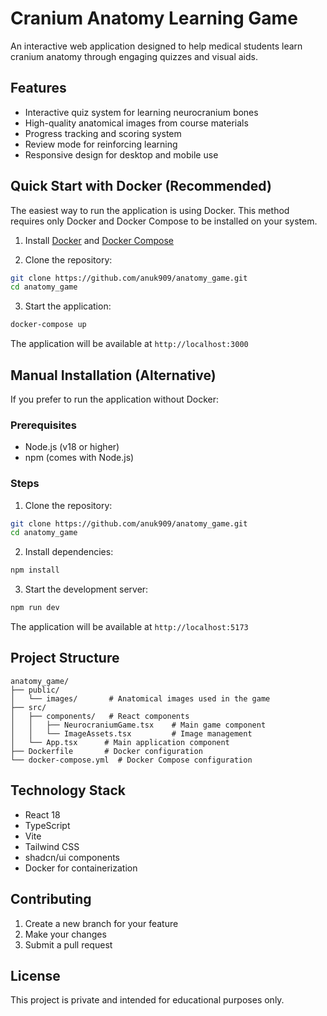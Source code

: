 # Cranium Anatomy Learning Game

An interactive web application designed to help medical students learn cranium anatomy through engaging quizzes and visual aids.

## Features

- Interactive quiz system for learning neurocranium bones
- High-quality anatomical images from course materials
- Progress tracking and scoring system
- Review mode for reinforcing learning
- Responsive design for desktop and mobile use

## Quick Start with Docker (Recommended)

The easiest way to run the application is using Docker. This method requires only Docker and Docker Compose to be installed on your system.

1. Install [Docker](https://docs.docker.com/get-docker/) and [Docker Compose](https://docs.docker.com/compose/install/)

2. Clone the repository:
```bash
git clone https://github.com/anuk909/anatomy_game.git
cd anatomy_game
```

3. Start the application:
```bash
docker-compose up
```

The application will be available at `http://localhost:3000`

## Manual Installation (Alternative)

If you prefer to run the application without Docker:

### Prerequisites
- Node.js (v18 or higher)
- npm (comes with Node.js)

### Steps
1. Clone the repository:
```bash
git clone https://github.com/anuk909/anatomy_game.git
cd anatomy_game
```

2. Install dependencies:
```bash
npm install
```

3. Start the development server:
```bash
npm run dev
```

The application will be available at `http://localhost:5173`

## Project Structure

```
anatomy_game/
├── public/
│   └── images/       # Anatomical images used in the game
├── src/
│   ├── components/   # React components
│   │   ├── NeurocraniumGame.tsx    # Main game component
│   │   └── ImageAssets.tsx         # Image management
│   └── App.tsx      # Main application component
├── Dockerfile       # Docker configuration
└── docker-compose.yml  # Docker Compose configuration
```

## Technology Stack

- React 18
- TypeScript
- Vite
- Tailwind CSS
- shadcn/ui components
- Docker for containerization

## Contributing

1. Create a new branch for your feature
2. Make your changes
3. Submit a pull request

## License

This project is private and intended for educational purposes only.
